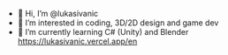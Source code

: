- 👋 Hi, I’m @lukasivanic
- 👀 I’m interested in coding, 3D/2D design and game dev
- 🌱 I’m currently learning C# (Unity) and Blender
https://lukasivanic.vercel.app/en
<!---
lukasivanic/lukasivanic is a ✨ special ✨ repository because its `README.md` (this file) appears on your GitHub profile.
You can click the Preview link to take a look at your changes.
--->
